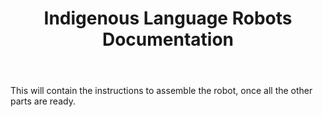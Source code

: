 ﻿---
title: "Indigenous Language Robots Documentation"
permalink: /assembly/
excerpt: "Final assembly stage of the Indigenous Language Robot."
toc: false
share: false
---

This will contain the instructions to assemble the robot, once all the other parts are ready.

